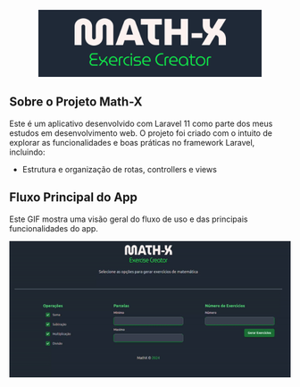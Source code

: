 <p align="center"><a href="https://laravel.com" target="_blank"><img src="/public/images/logo.png" width="400" alt="Laravel Logo"></a></p>

## Sobre o Projeto Math-X

Este é um aplicativo desenvolvido com Laravel 11 como parte dos meus estudos em desenvolvimento web. O projeto foi
criado com o intuito de explorar as funcionalidades e boas práticas no framework Laravel, incluindo:

- Estrutura e organização de rotas, controllers e views

## Fluxo Principal do App

Este GIF mostra uma visão geral do fluxo de uso e das principais funcionalidades do app.

<p align="center">
<img src="/public/images/mathx.gif">
</p>
